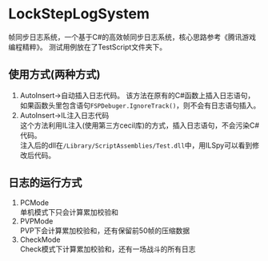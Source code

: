# LockStepLogSystem
帧同步日志系统，一个基于C#的高效帧同步日志系统，核心思路参考《腾讯游戏编程精粹》。 
测试用例放在了TestScript文件夹下。
## 使用方式(两种方式)
1. AutoInsert->自动插入日志代码。
该方法在原有的C#函数上插入日志语句，如果函数头里包含语句`FSPDebuger.IgnoreTrack()`，则不会有日志语句插入。
2. AutoInsert->IL注入日志代码  
这个方法利用IL注入(使用第三方cecil库)的方式，插入日志语句，不会污染C#代码。  
注入后的dll在`/Library/ScriptAssemblies/Test.dll`中，用ILSpy可以看到修改后代码。

## 日志的运行方式
1. PCMode  
单机模式下只会计算累加校验和
2. PVPMode  
PVP下会计算累加校验和，还有保留前50帧的压缩数据
3. CheckMode  
Check模式下计算累加校验和，还有一场战斗的所有日志